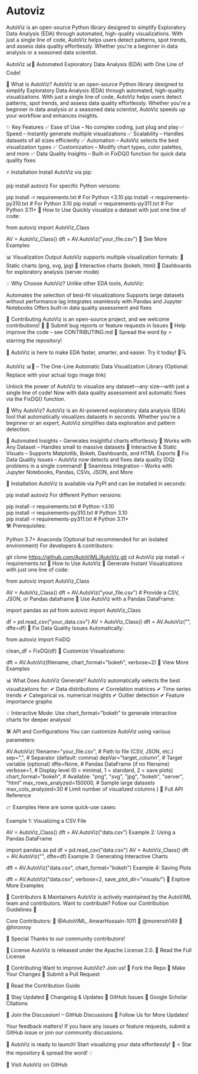 # Autoviz


AutoViz is an open-source Python library designed to simplify Exploratory Data Analysis (EDA) through automated, high-quality visualizations. With just a single line of code, AutoViz helps users detect patterns, spot trends, and assess data quality effortlessly. Whether you're a beginner in data analysis or a seasoned data scientist.

AutoViz 📊🚀
Automated Exploratory Data Analysis (EDA) with One Line of Code!

🔹 What is AutoViz?
AutoViz is an open-source Python library designed to simplify Exploratory Data Analysis (EDA) through automated, high-quality visualizations. With just a single line of code, AutoViz helps users detect patterns, spot trends, and assess data quality effortlessly. Whether you're a beginner in data analysis or a seasoned data scientist, AutoViz speeds up your workflow and enhances insights.

✨ Key Features
✅ Ease of Use – No complex coding, just plug and play
✅ Speed – Instantly generate multiple visualizations
✅ Scalability – Handles datasets of all sizes efficiently
✅ Automation – AutoViz selects the best visualization types
✅ Customization – Modify chart types, color palettes, and more
✅ Data Quality Insights – Built-in FixDQ() function for quick data quality fixes

⚡ Installation
Install AutoViz via pip:



pip install autoviz
For specific Python versions:


pip install -r requirements.txt   # For Python <3.10
pip install -r requirements-py310.txt  # For Python 3.10
pip install -r requirements-py311.txt  # For Python 3.11+
📌 How to Use
Quickly visualize a dataset with just one line of code:


from autoviz import AutoViz_Class

AV = AutoViz_Class()
dft = AV.AutoViz("your_file.csv")
🔗 See More Examples

📊 Visualization Output
AutoViz supports multiple visualization formats:
📌 Static charts (png, svg, jpg)
📌 Interactive charts (bokeh, html)
📌 Dashboards for exploratory analysis (server mode)

💡 Why Choose AutoViz?
Unlike other EDA tools, AutoViz:

Automates the selection of best-fit visualizations
Supports large datasets without performance lag
Integrates seamlessly with Pandas and Jupyter Notebooks
Offers built-in data quality assessment and fixes

🤝 Contributing
AutoViz is an open-source project, and we welcome contributions! 🚀
🔹 Submit bug reports or feature requests in Issues
🔹 Help improve the code – see CONTRIBUTING.md
🔹 Spread the word by ⭐ starring the repository!


📌 AutoViz is here to make EDA faster, smarter, and easier. Try it today! 🚀🔍


AutoViz 📊🚀 – The One-Line Automatic Data Visualization Library
(Optional: Replace with your actual logo image link)

Unlock the power of AutoViz to visualize any dataset—any size—with just a single line of code!
Now with data quality assessment and automatic fixes via the FixDQ() function.


🎯 Why AutoViz?
AutoViz is an AI-powered exploratory data analysis (EDA) tool that automatically visualizes datasets in seconds. Whether you're a beginner or an expert, AutoViz simplifies data exploration and pattern detection.

🔹 Automated Insights – Generates insightful charts effortlessly
🔹 Works with Any Dataset – Handles small to massive datasets
🔹 Interactive & Static Visuals – Supports Matplotlib, Bokeh, Dashboards, and HTML Exports
🔹 Fix Data Quality Issues – AutoViz now detects and fixes data quality (DQ) problems in a single command!
🔹 Seamless Integration – Works with Jupyter Notebooks, Pandas, CSVs, JSON, and More

🚀 Installation
AutoViz is available via PyPI and can be installed in seconds:


pip install autoviz
For different Python versions:


pip install -r requirements.txt   # Python <3.10  
pip install -r requirements-py310.txt  # Python 3.10  
pip install -r requirements-py311.txt  # Python 3.11+  
🛠 Prerequisites:

Python 3.7+
Anaconda (Optional but recommended for an isolated environment)
For developers & contributors:


git clone https://github.com/AutoViML/AutoViz.git
cd AutoViz
pip install -r requirements.txt
📌 How to Use AutoViz
🔹 Generate Instant Visualizations with just one line of code:


from autoviz import AutoViz_Class

AV = AutoViz_Class()
dft = AV.AutoViz("your_file.csv")  # Provide a CSV, JSON, or Pandas dataframe
🔹 Use AutoViz with a Pandas DataFrame:


import pandas as pd
from autoviz import AutoViz_Class

df = pd.read_csv("your_data.csv")
AV = AutoViz_Class()
dft = AV.AutoViz("", dfte=df)
🔹 Fix Data Quality Issues Automatically:


from autoviz import FixDQ

clean_df = FixDQ(df)
🔹 Customize Visualizations:


dft = AV.AutoViz(filename, chart_format="bokeh", verbose=2)
📌 View More Examples

📊 What Does AutoViz Generate?
AutoViz automatically selects the best visualizations for: ✔ Data distributions
✔ Correlation matrices
✔ Time series trends
✔ Categorical vs. numerical insights
✔ Outlier detection
✔ Feature importance graphs

💡 Interactive Mode: Use chart_format="bokeh" to generate interactive charts for deeper analysis!

🛠 API and Configurations
You can customize AutoViz using various parameters:


AV.AutoViz(
    filename="your_file.csv",  # Path to file (CSV, JSON, etc.)
    sep=",",                   # Separator (default: comma)
    depVar="target_column",     # Target variable (optional)
    dfte=None,                  # Pandas DataFrame (if no filename)
    verbose=1,                  # Display level (0 = minimal, 1 = standard, 2 = save plots)
    chart_format="bokeh",       # Available: "png", "svg", "jpg", "bokeh", "server", "html"
    max_rows_analyzed=150000,   # Sample large datasets
    max_cols_analyzed=30        # Limit number of visualized columns
)
📌 Full API Reference

📈 Examples
Here are some quick-use cases:

Example 1: Visualizing a CSV File

AV = AutoViz_Class()
dft = AV.AutoViz("data.csv")
Example 2: Using a Pandas DataFrame

import pandas as pd
df = pd.read_csv("data.csv")
AV = AutoViz_Class()
dft = AV.AutoViz("", dfte=df)
Example 3: Generating Interactive Charts

dft = AV.AutoViz("data.csv", chart_format="bokeh")
Example 4: Saving Plots

dft = AV.AutoViz("data.csv", verbose=2, save_plot_dir="visuals/")
📌 Explore More Examples

👥 Contributors & Maintainers
AutoViz is actively maintained by the AutoViML team and contributors.
Want to contribute? Follow our Contribution Guidelines 🚀

Core Contributors:
🔹 @AutoViML, AnwarHussain-1011
🔹 @morenoh149
🔹 @hironroy

🙌 Special Thanks to our community contributors!

📜 License
AutoViz is released under the Apache License 2.0.
📌 Read the Full License

🤝 Contributing
Want to improve AutoViz? Join us!
🔹 Fork the Repo
🔹 Make Your Changes
🔹 Submit a Pull Request

📌 Read the Contribution Guide

📢 Stay Updated
📌 Changelog & Updates
📌 GitHub Issues
📌 Google Scholar Citations

🔹 Join the Discussion! – GitHub Discussions
🔹 Follow Us for More Updates!

Your feedback matters! If you have any issues or feature requests, submit a GitHub issue or join our community discussions.

🚀 AutoViz is ready to launch! Start visualizing your data effortlessly! 🎉
⭐ Star the repository & spread the word! 💡

📌 Visit AutoViz on GitHub
